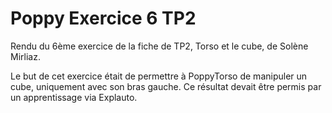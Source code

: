 # Poppy Exercice 6 TP2
Rendu du 6ème exercice de la fiche de TP2, Torso et le cube, de Solène Mirliaz.

Le but de cet exercice était de permettre à PoppyTorso de manipuler un cube, uniquement avec son bras gauche. Ce résultat devait être permis par un apprentissage via Explauto.
